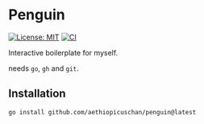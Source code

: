 # Penguin

[![License: MIT](https://img.shields.io/badge/License-MIT-brightgreen?style=flat-square)](/LICENSE)
[![CI](https://github.com/aethiopicuschan/penguin/actions/workflows/ci.yaml/badge.svg)](https://github.com/aethiopicuschan/penguin/actions/workflows/ci.yaml)

Interactive boilerplate for myself.

needs `go`, `gh` and `git`.

## Installation

```sh
go install github.com/aethiopicuschan/penguin@latest
```
